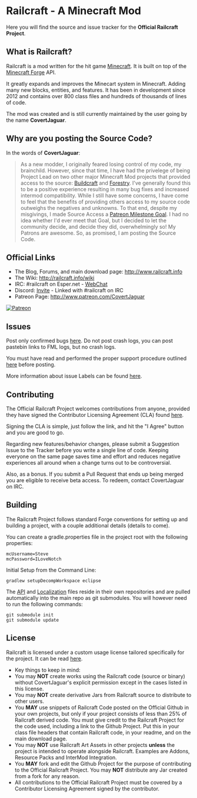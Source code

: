 # Railcraft - A Minecraft Mod

Here you will find the source and issue tracker for the **Official Railcraft Project**.


## What is Railcraft?

Railcraft is a mod written for the hit game [Minecraft](https://minecraft.net/). It is built on top of the [Minecraft Forge](https://github.com/MinecraftForge) API.

It greatly expands and improves the Minecart system in Minecraft. Adding many new blocks, entities, and features. It has been in development since 2012 and contains over 800 class files and hundreds of thousands of lines of code.

The mod was created and is still currently maintained by the user going by the name **CovertJaguar**.

## Why are you posting the Source Code?

In the words of **CovertJaguar**:
> As a new modder, I originally feared losing control of my code, my brainchild. However, since that time, I have had the privelege of being Project Lead on two other major Minecraft Mod projects that provided access to the source: [Buildcraft](https://github.com/BuildCraft/BuildCraft) and [Forestry](https://github.com/ForestryMC/ForestryMC). I've generally found this to be a positive experience resulting in many bug fixes and increased intermod compatibility.  While I still have some concerns, I have come to feel that the benefits of providing others access to my source code outweighs the negatives and unknowns. To that end, despite my misgivings, I made Source Access a [Patreon Milestone Goal](http://www.patreon.com/CovertJaguar). I had no idea whether I'd ever meet that Goal, but I decided to let the community decide, and decide they did, overwhelmingly so! My Patrons are awesome. So, as promised, I am posting the Source Code.

## Official Links

* The Blog, Forums, and main download page: http://www.railcraft.info
* The Wiki: http://railcraft.info/wiki
* IRC: #railcraft on Esper.net - [WebChat](http://webchat.esper.net/?nick=RailcraftGithub...&channels=railcraft&prompt=1)
* Discord: [Invite](https://discord.gg/Wr9zxmP) - Linked with #railcraft on IRC
* Patreon Page: http://www.patreon.com/CovertJaguar

<a href="http://www.patreon.com/CovertJaguar"> ![Patreon](http://www.railcraft.info/wp-content/uploads/2014/05/Patreon.png)</a>

## Issues

Post only confirmed bugs [here](https://github.com/CovertJaguar/Railcraft/issues). Do not post crash logs, you can post pastebin links to FML logs, but no crash logs.

You must have read and performed the proper support procedure outlined [here](http://railcraft.info/wiki/info:support) before posting.

More information about issue Labels can be found [here](https://github.com/CovertJaguar/Railcraft/wiki/Issue-Labels).

## Contributing

The Official Railcraft Project welcomes contributions from anyone, provided they have signed the Contributor Licensing Agreement (CLA) found [here](https://cla-assistant.io/CovertJaguar/Railcraft).

Signing the CLA is simple, just follow the link, and hit the "I Agree" button and you are good to go.

Regarding new features/behavior changes, please submit a Suggestion Issue to the Tracker before you write a single line of code. Keeping everyone on the same page saves time and effort and reduces negative experiences all around when a change turns out to be controversial.

Also, as a bonus. If you submit a Pull Request that ends up being merged you are eligible to receive beta access. To redeem, contact CovertJaguar on IRC.

## Building

The Railcraft Project follows standard Forge conventions for setting up and building a project, with a couple additional details (details to come).

You can create a gradle.properties file in the project root with the following properties:
```
mcUsername=Steve
mcPassword=ILoveNotch
```

Initial Setup from the Command Line:
```
gradlew setupDecompWorkspace eclipse
```

The [API](https://github.com/CovertJaguar/Railcraft-API) and [Localization](https://github.com/CovertJaguar/Railcraft-Localization) files reside in their own repositories and are pulled automatically into the main repo as git submodules. You will however need to run the following commands:
```
git submodule init
git submodule update
```

## License

Railcraft is licensed under a custom usage license tailored specifically for the project. It can be read [here](https://github.com/CovertJaguar/Railcraft/blob/master/LICENSE.md).

 * Key things to keep in mind:
  * You may **NOT** create works using the Railcraft code (source or binary) without CovertJaguar's explicit permission except in the cases listed in this license.
  * You may **NOT** create derivative Jars from Railcraft source to distribute to other users.
  * You **MAY** use snippets of Railcraft Code posted on the Official Github in your own projects, but only if your project consists of less than 25% of Railcraft derived code. You must give credit to the Railcraft Project for the code used, including a link to the Github Project. Put this in your class file headers that contain Railcraft code, in your readme, and on the main download page.
  * You may **NOT** use Railcraft Art Assets in other projects **unless** the project is intended to operate alongside Railcraft. Examples are Addons, Resource Packs and InterMod Integration.
  * You **MAY** fork and edit the Github Project for the purpose of contributing to the Official Railcraft Project. You may **NOT** distribute any Jar created from a fork for any reason.
  * All contributions to the Official Railcraft Project must be covered by a Contributor Licensing Agreement signed by the contributor.
